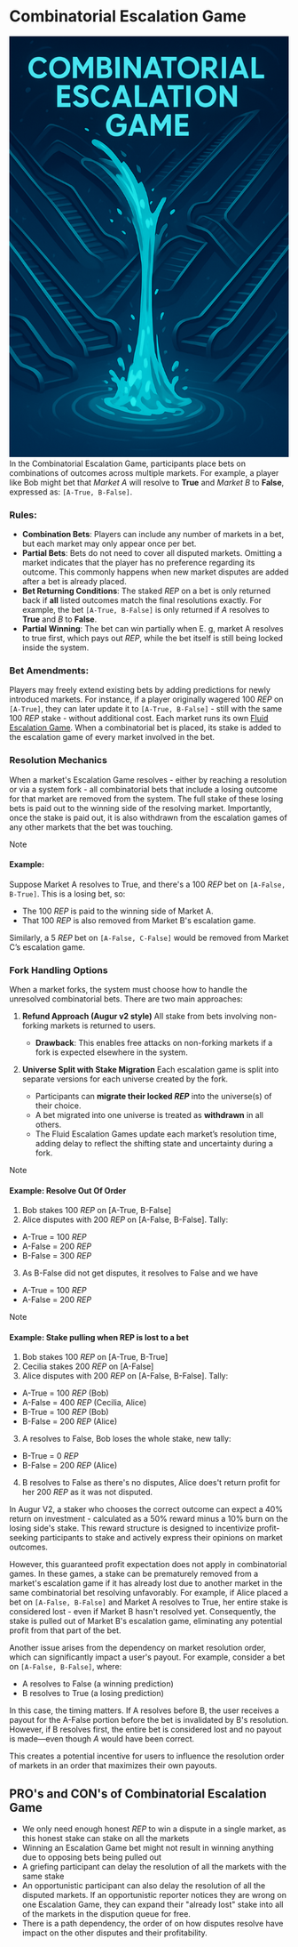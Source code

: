 # Combinatorial Escalation Game
![image](./images/combinatorial_escalation_game.png)
In the Combinatorial Escalation Game, participants place bets on combinations of outcomes across multiple markets. For example, a player like Bob might bet that *Market A* will resolve to **True** and *Market B* to **False**, expressed as:
`[A-True, B-False]`.

### Rules:
* **Combination Bets**: Players can include any number of markets in a bet, but each market may only appear once per bet.
* **Partial Bets**: Bets do not need to cover all disputed markets. Omitting a market indicates that the player has no preference regarding its outcome. This commonly happens when new market disputes are added after a bet is already placed.
* **Bet Returning Conditions**: The staked $REP$ on a bet is only returned back if **all** listed outcomes match the final resolutions exactly. For example, the bet `[A-True, B-False]` is only returned if *A* resolves to **True** and *B* to **False**.
* **Partial Winning**: The bet can win partially when E. g, market A resolves to true first, which pays out $REP$, while the bet itself is still being locked inside the system. 

### Bet Amendments:
Players may freely extend existing bets by adding predictions for newly introduced markets. For instance, if a player originally wagered 100 $REP$ on `[A-True]`, they can later update it to `[A-True, B-False]` - still with the same 100 $REP$ stake - without additional cost.
Each market runs its own [Fluid Escalation Game](/Fluid%20Escalation%20Game.md). When a combinatorial bet is placed, its stake is added to the escalation game of every market involved in the bet.

### Resolution Mechanics

When a market's Escalation Game resolves - either by reaching a resolution or via a system fork - all combinatorial bets that include a losing outcome for that market are removed from the system. The full stake of these losing bets is paid out to the winning side of the resolving market. Importantly, once the stake is paid out, it is also withdrawn from the escalation games of any other markets that the bet was touching.

>[!NOTE]
> #### Example:
> Suppose Market A resolves to True, and there's a 100 $REP$ bet on `[A-False, B-True]`. This is a losing bet, so:
> * The 100 $REP$ is paid to the winning side of Market A.
> * That 100 $REP$ is also removed from Market B's escalation game.
>
> Similarly, a 5 $REP$ bet on `[A-False, C-False]` would be removed from Market C’s escalation game.

### Fork Handling Options
When a market forks, the system must choose how to handle the unresolved combinatorial bets. There are two main approaches:
1. **Refund Approach (Augur v2 style)**
   All stake from bets involving non-forking markets is returned to users.

   * **Drawback**: This enables free attacks on non-forking markets if a fork is expected elsewhere in the system.

2. **Universe Split with Stake Migration**
   Each escalation game is split into separate versions for each universe created by the fork.

   * Participants can **migrate their locked $REP$** into the universe(s) of their choice.
   * A bet migrated into one universe is treated as **withdrawn** in all others.
   * The Fluid Escalation Games update each market’s resolution time, adding delay to reflect the shifting state and uncertainty during a fork.

> [!NOTE]
> #### Example: Resolve Out Of Order
> 1) Bob stakes 100 $REP$ on [A-True, B-False]
> 2) Alice disputes with 200 $REP$ on [A-False, B-False]. Tally:
> - A-True = 100 $REP$
> - A-False = 200 $REP$
> - B-False = 300 $REP$
>3) As B-False did not get disputes, it resolves to False and we have
> - A-True = 100 $REP$
> - A-False = 200 $REP$

> [!NOTE]
> #### Example: Stake pulling when REP is lost to a bet
> 1) Bob stakes 100 $REP$ on [A-True, B-True]
> 1) Cecilia stakes 200 $REP$ on [A-False]
> 2) Alice disputes with 200 $REP$ on [A-False, B-False]. Tally:
> - A-True = 100 $REP$ (Bob)
> - A-False = 400 $REP$ (Cecilia, Alice)
> - B-True = 100 $REP$ (Bob)
> - B-False = 200 $REP$ (Alice)
>3) A resolves to False, Bob loses the whole stake, new tally:
> - B-True = 0 $REP$
> - B-False = 200 $REP$ (Alice)
>4) B resolves to False as there's no disputes, Alice does't return profit for her 200 $REP$ as it was not disputed.

In Augur V2, a staker who chooses the correct outcome can expect a 40% return on investment - calculated as a 50% reward minus a 10% burn on the losing side's stake. This reward structure is designed to incentivize profit-seeking participants to stake and actively express their opinions on market outcomes.

However, this guaranteed profit expectation does not apply in combinatorial games. In these games, a stake can be prematurely removed from a market's escalation game if it has already lost due to another market in the same combinatorial bet resolving unfavorably. For example, if Alice placed a bet on `[A-False, B-False]` and Market A resolves to True, her entire stake is considered lost - even if Market B hasn't resolved yet. Consequently, the stake is pulled out of Market B's escalation game, eliminating any potential profit from that part of the bet.

Another issue arises from the dependency on market resolution order, which can significantly impact a user's payout. For example, consider a bet on `[A-False, B-False]`, where:

* A resolves to False (a winning prediction)
* B resolves to True (a losing prediction)

In this case, the timing matters. If A resolves before B, the user receives a payout for the A-False portion before the bet is invalidated by B's resolution. However, if B resolves first, the entire bet is considered lost and no payout is made—even though *A* would have been correct.

This creates a potential incentive for users to influence the resolution order of markets in an order that maximizes their own payouts.

## PRO's and CON's of Combinatorial Escalation Game
- We only need enough honest $REP$ to win a dispute in a single market, as this honest stake can stake on all the markets
- Winning an Escalation Game bet might not result in winning anything due to opposing bets being pulled out
- A griefing participant can delay the resolution of all the markets with the same stake
- An opportunistic participant can also delay the resolution of all the  disputed markets. If an opportunistic reporter notices they are wrong on one Escalation Game, they can expand their "already lost" stake into all of the markets in the dispution queue for free.
- There is a path dependency, the order of on how disputes resolve have impact on the other disputes and their profitability.